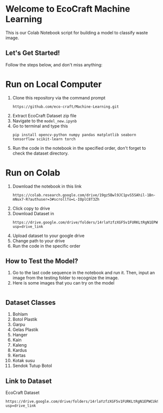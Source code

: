 # Welcome to EcoCraft Machine Learning

This is our Colab Notebook script for building a model to classify waste image.

## Let's Get Started!

Follow the steps below, and don't miss anything:
# Run on Local Computer
1. Clone this repository via the command prompt
   ```
   https://github.com/eco-craft/Machine-Learning.git
   ```
2. Extract EcoCraft Dataset zip file
3. Navigate to the `model_new.ipynb`
3. Go to terminal and type this
   ```
   pip install opencv-python numpy pandas matplotlib seaborn tensorflow scikit-learn torch
   ```
5. Run the code in the notebook in the specified order, don't forget to check the dataset directory. 
# Run on Colab
1. Download the notebook in this link
   ```
   https://colab.research.google.com/drive/19gz5Bwl9JC1pvS5SAhil-1Bn-mNux7-R?authuser=3#scrollTo=L-IOplC8T3Zh
   ```
3. Click copy to drive
4. Download Dataset in
   ```
   https://drive.google.com/drive/folders/14rlaYzfzXGF5v1FURKLtRgN1EPWCUk9S?usp=drive_link
   ```
6. Upload dataset to your google drive
7. Change path to your drive
8. Run the code in the specific order


## How to Test the Model?
1. Go to the last code sequence in the notebook and run it. Then, input an image from the testing folder to recognize the image.
2. Here is some images that you can try on the model
```

```

## Dataset Classes  
1. Bohlam
2. Botol Plastik
3. Garpu
4. Gelas Plastik
5. Hanger
6. Kain
7. Kaleng
8. Kardus
9. Kertas
10. Kotak susu
11. Sendok Tutup Botol

## Link to Dataset
EcoCraft Dataset 
```
https://drive.google.com/drive/folders/14rlaYzfzXGF5v1FURKLtRgN1EPWCUk9S?usp=drive_link
```
